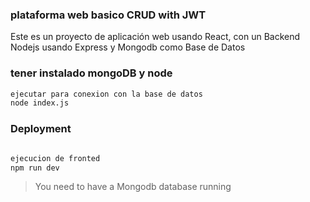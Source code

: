 ### plataforma web basico CRUD with JWT


Este es un proyecto de aplicación web usando React, con un Backend Nodejs usando Express y Mongodb como Base de Datos 

### tener instalado mongoDB y node

```sh
ejecutar para conexion con la base de datos
node index.js

```

### Deployment

```sh

ejecucion de fronted
npm run dev
```

> You need to have a Mongodb database running
